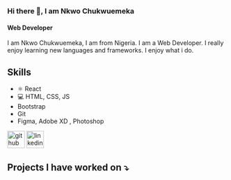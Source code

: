 ### Hi there 👋, I am Nkwo Chukwuemeka
#### Web Developer
I am Nkwo Chukwuemeka, I am from Nigeria. I am a Web Developer. I really enjoy learning new languages and frameworks. I enjoy what i do.

## Skills
* ⚛️ React
* 💻 HTML, CSS, JS
* Bootstrap
* Git
* Figma, Adobe XD , Photoshop

[<img src='https://cdn.jsdelivr.net/npm/simple-icons@3.0.1/icons/github.svg' alt='github' height='40'>](https://github.com/EmekaNkwo)  [<img src='https://cdn.jsdelivr.net/npm/simple-icons@3.0.1/icons/linkedin.svg' alt='linkedin' height='40'>](https://www.linkedin.com/in/chukwuemekankwo/)  

## Projects I have worked on ⤵️
